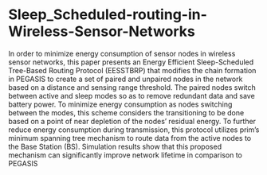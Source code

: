 # Sleep_Scheduled-routing-in-Wireless-Sensor-Networks
In order to minimize energy consumption of sensor nodes in wireless sensor networks,
this paper presents an Energy Efficient Sleep-Scheduled Tree-Based Routing Protocol (EESSTBRP) that modifies 
the chain formation in PEGASIS to create a set of paired and unpaired nodes in the network based on a distance and
sensing range threshold. The paired nodes switch between active and sleep modes so as to remove redundant data and 
save battery power. To minimize energy consumption as nodes switching between the modes, this scheme considers the
transitioning to be done based on a point of near depletion of the nodes’ residual energy. To further reduce energy 
consumption during transmission, this protocol utilizes prim’s minimum spanning tree mechanism to route data from the
active nodes to the Base Station (BS). Simulation results show that this proposed mechanism can significantly improve
network lifetime in comparison to PEGASIS
